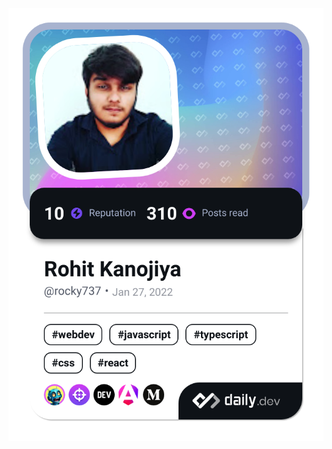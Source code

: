 <center><a href="https://app.daily.dev/rocky737"><img src="./devcard.png?r=xek&type=wide" width="652" alt="Rohit Kanojiya's Dev Card"/></a></center>
